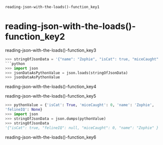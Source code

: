 ```ngMeta
reading-json-with-the-loads()-function_key1
```
# reading-json-with-the-loads()-function_key2
reading-json-with-the-loads()-function_key3

```python
>>> stringOfJsonData = '{"name": "Zophie", "isCat": true, "miceCaught": 0,"felineIQ": null}'
```python
>>> import json
>>> jsonDataAsPythonValue = json.loads(stringOfJsonData)
>>> jsonDataAsPythonValue
```
reading-json-with-the-loads()-function_key4

reading-json-with-the-loads()-function_key5

```python
>>> pythonValue = {'isCat': True, 'miceCaught': 0, 'name': 'Zophie',
'felineIQ': None}
>>> import json
>>> stringOfJsonData = json.dumps(pythonValue)
>>> stringOfJsonData
'{"isCat": true, "felineIQ": null, "miceCaught": 0, "name": "Zophie" }'
```
reading-json-with-the-loads()-function_key6